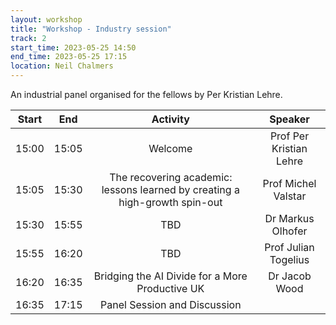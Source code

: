 ```yaml
---
layout: workshop
title: "Workshop - Industry session"
track: 2
start_time: 2023-05-25 14:50
end_time: 2023-05-25 17:15
location: Neil Chalmers
---
```


An industrial panel organised for the fellows by Per Kristian Lehre.

| Start     | End      | Activity                                                                     | Speaker                  |
|   :----:  |   :----: |   :----:                                                                     |   :----:                 |
| 15:00     | 15:05    | Welcome                                                                      | Prof Per Kristian Lehre  |
| 15:05     | 15:30    | The recovering academic: lessons learned by creating a high-growth spin-out  | Prof Michel Valstar      |
| 15:30     | 15:55    | TBD                                                                          | Dr Markus Olhofer        |
| 15:55     | 16:20    | TBD                                                                          | Prof Julian Togelius     |
| 16:20     | 16:35    | Bridging the AI Divide for a More Productive UK                              | Dr Jacob Wood            |
| 16:35     | 17:15    | Panel Session and Discussion                                                 |                          |
